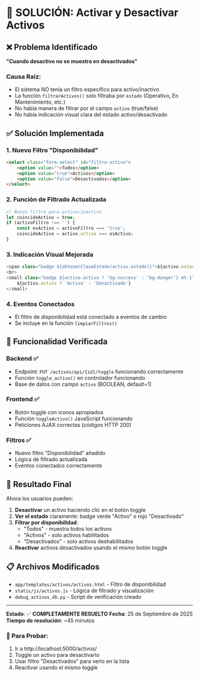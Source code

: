 # 🔧 SOLUCIÓN: Activar y Desactivar Activos

## ❌ Problema Identificado
**"Cuando desactivo no se muestra en desactivados"**

### Causa Raíz:
- El sistema NO tenía un filtro específico para activo/inactivo
- La función `filtrarActivos()` solo filtraba por `estado` (Operativo, En Mantenimiento, etc.)
- No había manera de filtrar por el campo `activo` (true/false)
- No había indicación visual clara del estado activo/desactivado

## ✅ Solución Implementada

### 1. **Nuevo Filtro "Disponibilidad"**
```html
<select class="form-select" id="filtro-activo">
    <option value="">Todos</option>
    <option value="true">Activos</option>
    <option value="false">Desactivados</option>
</select>
```

### 2. **Función de Filtrado Actualizada**
```javascript
// Nuevo filtro para activo/inactivo
let coincideActivo = true;
if (activoFiltro !== '') {
    const esActivo = activoFiltro === 'true';
    coincideActivo = activo.activo === esActivo;
}
```

### 3. **Indicación Visual Mejorada**
```javascript
<span class="badge ${obtenerClaseEstado(activo.estado)}">${activo.estado || 'Sin estado'}</span>
<br>
<small class="badge ${activo.activo ? 'bg-success' : 'bg-danger'} mt-1">
    ${activo.activo ? 'Activo' : 'Desactivado'}
</small>
```

### 4. **Eventos Conectados**
- El filtro de disponibilidad está conectado a eventos de cambio
- Se incluye en la función `limpiarFiltros()`

## 🧪 Funcionalidad Verificada

### Backend ✅
- Endpoint: `PUT /activos/api/{id}/toggle` funcionando correctamente
- Función `toggle_activo()` en controlador funcionando
- Base de datos con campo `activo` (BOOLEAN, default=1)

### Frontend ✅
- Botón toggle con iconos apropiados
- Función `toggleActivo()` JavaScript funcionando
- Peticiones AJAX correctas (códigos HTTP 200)

### Filtros ✅
- Nuevo filtro "Disponibilidad" añadido
- Lógica de filtrado actualizada
- Eventos conectados correctamente

## 🎯 Resultado Final

Ahora los usuarios pueden:
1. **Desactivar** un activo haciendo clic en el botón toggle
2. **Ver el estado** claramente: badge verde "Activo" o rojo "Desactivado"  
3. **Filtrar por disponibilidad**:
   - "Todos" - muestra todos los activos
   - "Activos" - solo activos habilitados
   - "Desactivados" - solo activos deshabilitados
4. **Reactivar** activos desactivados usando el mismo botón toggle

## 📋 Archivos Modificados
- `app/templates/activos/activos.html` - Filtro de disponibilidad
- `static/js/activos.js` - Lógica de filtrado y visualización
- `debug_activos_db.py` - Script de verificación creado

---
**Estado**: ✅ **COMPLETAMENTE RESUELTO**
**Fecha**: 25 de Septiembre de 2025
**Tiempo de resolución**: ~45 minutos

### 🚀 Para Probar:
1. Ir a http://localhost:5000/activos/
2. Toggle un activo para desactivarlo
3. Usar filtro "Desactivados" para verlo en la lista
4. Reactivar usando el mismo toggle